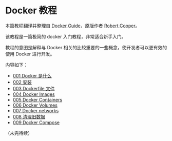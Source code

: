# Docker 教程

本篇教程翻译并整理自 [Docker Guide](https://robertcooper.me/post/docker-guide)，原版作者 [Robert Cooper](https://twitter.com/robertcooper_rc)。

该教程是一篇极简的 docker 入门教程，非常适合新手入门。

教程的意图是解释与 Docker 相关的比较重要的一些概念，使开发者可以更有效的使用 Docker 进行开发。

内容如下：

- [001 Docker 是什么](https://pengfeixc.com/tutorial/docker/what-is-docker)
- [002 安装](https://pengfeixc.com/tutorial/docker/install-docker)
- [003 Dockerfile 文件](https://pengfeixc.com/tutorial/docker/dockerfile)
- [004 Docker Images](https://pengfeixc.com/tutorial/docker/docker-image)
- [005 Docker Containers](https://pengfeixc.com/tutorial/docker/docker-containers)
- [006 Docker Volumes](https://pengfeixc.com/tutorial/docker/docker-volumes)
- [007 Docker networks](https://pengfeixc.com/tutorial/docker/docker-networks)
- [008 清理旧数据](https://pengfeixc.com/tutorial/docker/how-to-clean-docker)
- [009 Docker Compose](https://pengfeixc.com/tutorial/docker/compose)

（未完待续）
